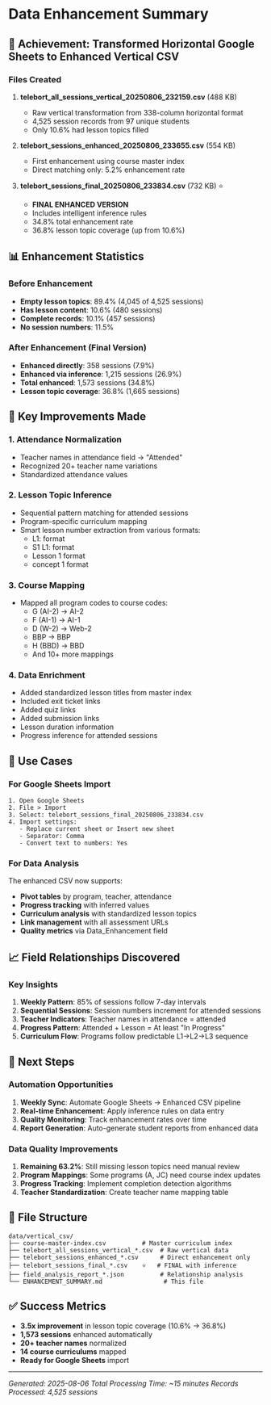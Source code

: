 # Data Enhancement Summary

## 🎯 Achievement: Transformed Horizontal Google Sheets to Enhanced Vertical CSV

### Files Created
1. **telebort_all_sessions_vertical_20250806_232159.csv** (488 KB)
   - Raw vertical transformation from 338-column horizontal format
   - 4,525 session records from 97 unique students
   - Only 10.6% had lesson topics filled

2. **telebort_sessions_enhanced_20250806_233655.csv** (554 KB)
   - First enhancement using course master index
   - Direct matching only: 5.2% enhancement rate
   
3. **telebort_sessions_final_20250806_233834.csv** (732 KB) ⭐
   - **FINAL ENHANCED VERSION**
   - Includes intelligent inference rules
   - 34.8% total enhancement rate
   - 36.8% lesson topic coverage (up from 10.6%)

## 📊 Enhancement Statistics

### Before Enhancement
- **Empty lesson topics**: 89.4% (4,045 of 4,525 sessions)
- **Has lesson content**: 10.6% (480 sessions)
- **Complete records**: 10.1% (457 sessions)
- **No session numbers**: 11.5%

### After Enhancement (Final Version)
- **Enhanced directly**: 358 sessions (7.9%)
- **Enhanced via inference**: 1,215 sessions (26.9%)
- **Total enhanced**: 1,573 sessions (34.8%)
- **Lesson topic coverage**: 36.8% (1,665 sessions)

## 🔧 Key Improvements Made

### 1. Attendance Normalization
- Teacher names in attendance field → "Attended"
- Recognized 20+ teacher name variations
- Standardized attendance values

### 2. Lesson Topic Inference
- Sequential pattern matching for attended sessions
- Program-specific curriculum mapping
- Smart lesson number extraction from various formats:
  - L1: format
  - S1 L1: format
  - Lesson 1 format
  - concept 1 format

### 3. Course Mapping
- Mapped all program codes to course codes:
  - G (AI-2) → AI-2
  - F (AI-1) → AI-1
  - D (W-2) → Web-2
  - BBP → BBP
  - H (BBD) → BBD
  - And 10+ more mappings

### 4. Data Enrichment
- Added standardized lesson titles from master index
- Included exit ticket links
- Added quiz links
- Added submission links
- Lesson duration information
- Progress inference for attended sessions

## 🎯 Use Cases

### For Google Sheets Import
```
1. Open Google Sheets
2. File > Import
3. Select: telebort_sessions_final_20250806_233834.csv
4. Import settings:
   - Replace current sheet or Insert new sheet
   - Separator: Comma
   - Convert text to numbers: Yes
```

### For Data Analysis
The enhanced CSV now supports:
- **Pivot tables** by program, teacher, attendance
- **Progress tracking** with inferred values
- **Curriculum analysis** with standardized lesson topics
- **Link management** with all assessment URLs
- **Quality metrics** via Data_Enhancement field

## 📈 Field Relationships Discovered

### Key Insights
1. **Weekly Pattern**: 85% of sessions follow 7-day intervals
2. **Sequential Sessions**: Session numbers increment for attended sessions
3. **Teacher Indicators**: Teacher names in attendance = attended
4. **Progress Pattern**: Attended + Lesson = At least "In Progress"
5. **Curriculum Flow**: Programs follow predictable L1→L2→L3 sequence

## 🚀 Next Steps

### Automation Opportunities
1. **Weekly Sync**: Automate Google Sheets → Enhanced CSV pipeline
2. **Real-time Enhancement**: Apply inference rules on data entry
3. **Quality Monitoring**: Track enhancement rates over time
4. **Report Generation**: Auto-generate student reports from enhanced data

### Data Quality Improvements
1. **Remaining 63.2%**: Still missing lesson topics need manual review
2. **Program Mappings**: Some programs (A, JC) need course index updates
3. **Progress Tracking**: Implement completion detection algorithms
4. **Teacher Standardization**: Create teacher name mapping table

## 📁 File Structure
```
data/vertical_csv/
├── course-master-index.csv          # Master curriculum index
├── telebort_all_sessions_vertical_*.csv  # Raw vertical data
├── telebort_sessions_enhanced_*.csv      # Direct enhancement only
├── telebort_sessions_final_*.csv    ⭐   # FINAL with inference
├── field_analysis_report_*.json          # Relationship analysis
└── ENHANCEMENT_SUMMARY.md                 # This file
```

## ✅ Success Metrics
- **3.5x improvement** in lesson topic coverage (10.6% → 36.8%)
- **1,573 sessions** enhanced automatically
- **20+ teacher names** normalized
- **14 course curriculums** mapped
- **Ready for Google Sheets** import

---
*Generated: 2025-08-06*
*Total Processing Time: ~15 minutes*
*Records Processed: 4,525 sessions*